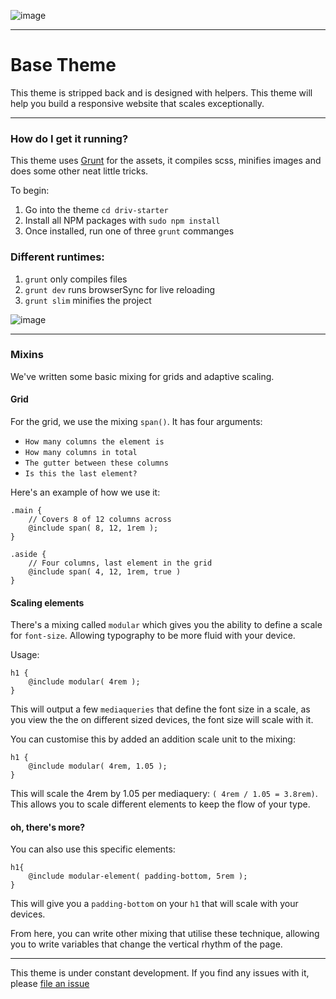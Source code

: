 ![image](https://www.drivdigital.no/wp-content/themes/drivdigital/library/images/logo.svg)

---

# Base Theme

This theme is stripped back and is designed with helpers. This theme will help you build a responsive website that scales exceptionally.

---

### How do I get it running?

This theme uses [Grunt](http://gruntjs.com/) for the assets, it compiles scss, minifies images and does some other neat little tricks.

To begin:

1. Go into the theme `cd driv-starter`
2. Install all NPM packages with `sudo npm install`
3. Once installed, run one of three `grunt` commanges

### Different runtimes:

1. `grunt` only compiles files
2. `grunt dev` runs browserSync for live reloading
3. `grunt slim` minifies the project

![image](http://g.recordit.co/StFt7GoLzB.gif)

---

### Mixins

We've written some basic mixing for grids and adaptive scaling.

#### Grid

For the grid, we use the mixing `span()`. It has four arguments:

- `How many columns the element is`
- `How many columns in total`
- `The gutter between these columns`
- `Is this the last element?`

Here's an example of how we use it:

    .main {
        // Covers 8 of 12 columns across
        @include span( 8, 12, 1rem );
    }

    .aside {
        // Four columns, last element in the grid
        @include span( 4, 12, 1rem, true )
    }


#### Scaling elements

There's a mixing called `modular` which gives you the ability to define a scale for `font-size`. Allowing typography to be more fluid with your device.

Usage:

    h1 {
        @include modular( 4rem );
    }

This will output a few `mediaqueries` that define the font size in a scale, as you view the the on different sized devices, the font size will scale with it.

You can customise this by added an addition scale unit to the mixing:

    h1 {
        @include modular( 4rem, 1.05 );
    }

This will scale the 4rem by 1.05 per mediaquery: `( 4rem / 1.05 = 3.8rem)`.
This allows you to scale different elements to keep the flow of your type.

#### oh, there's more?

You can also use this specific elements:

    h1{
        @include modular-element( padding-bottom, 5rem );
    }

This will give you a `padding-bottom` on your `h1` that will scale with your devices.

From here, you can write other mixing that utilise these technique, allowing you to write variables that change the vertical rhythm of the page.

---

This theme is under constant development. If you find any issues with it, please [file an issue](https://github.com/drivdigital/driv-starter/issues)